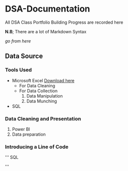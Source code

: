 # DSA-Documentation
All DSA Class Portfolio Building Progress are recorded here

**N.B**; There are a lot of Markdown Syntax

*go from here*

## Data Source
### Tools Used
- Microsoft Excel [Download here](https://microsoft-office.en.softonic.com)
    - For Data Cleaning
    - For Data Collection
      1. Data Manipulation
      2. Data Munching
-  SQL

### Data Cleaning and Presentation
1. Power BI
2. Data preparation

### Introducing a Line of Code

''' SQL

'''
